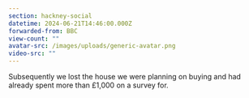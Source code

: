 ```yaml
---
section: hackney-social
datetime: 2024-06-21T14:46:00.000Z
forwarded-from: BBC
view-count: ""
avatar-src: /images/uploads/generic-avatar.png
video-src: ""
---
```

Subsequently we lost the house we were planning on buying and had already spent more than £1,000 on a survey for.
